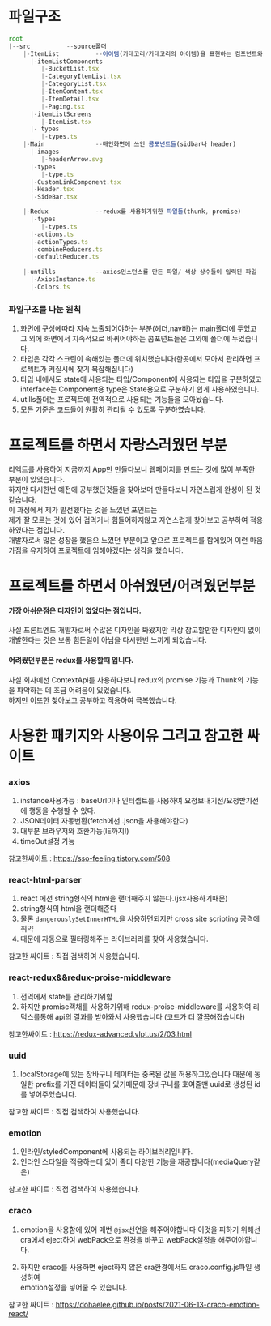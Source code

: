 # 파일구조
```javascript
root
|--src 			--source폴더
    |-ItemList          --아이템(카테고리/카테고리의 아이템)을 표현하는 컴포넌트와 타입 
      |-itemListComponents
         |-BucketList.tsx
         |-CategoryItemList.tsx
         |-CategoryList.tsx
         |-ItemContent.tsx
         |-ItemDetail.tsx
         |-Paging.tsx
      |-itemListScreens
         |-ItemList.tsx
      |- types
         |-types.ts
    |-Main              --매인화면에 쓰인 콤포넌트들(sidbar나 header)
      |-images
         |-headerArrow.svg
      |-types
         |-type.ts
      |-CustomLinkComponent.tsx
      |-Header.tsx
      |-SideBar.tsx

    |-Redux             --redux를 사용하기위한 파일들(thunk, promise)
      |-types
         |-types.ts
      |-actions.ts
      |-actionTypes.ts
      |-combineReducers.ts
      |-defaultReducer.ts
    
    |-untills           --axios인스턴스를 만든 파일/ 색상 상수들이 입력된 파일
      |-AxiosInstance.ts
      |-Colors.ts
```
### 파일구조를 나눈 원칙
1. 화면에 구성에따라 지속 노출되어야하는 부분(헤더,nav바)는 main폴더에 두었고 그 외에
화면에서 지속적으로 바뀌어야하는 콤포넌트들은 그외에 폴더에 두었습니다.
2. 타입은 각각 스크린이 속해있는 폴더에 위치했습니다(한곳에서 모아서 관리하면 프로젝트가 커질시에 찾기 복잡해집니다)
3. 타입 내에서도 state에 사용되는 타입/Component에 사용되는 타입을 구분하였고
interface는 Component용 type은 State용으로 구분하기 쉽게 사용하였습니다.
4. utills폴더는 프로젝트에 전역적으로 사용되는 기능들을 모아놨습니다.  
5. 모든 기준은 코드들이 원활히 관리될 수 있도록 구분하였습니다.  
  
# 프로젝트를 하면서 자랑스러웠던 부분  
리엑트를 사용하여 지금까지 App만 만들다보니 웹페이지를 만드는 것에 많이 부족한 부분이 있었습니다.    
하지만 다시한번 예전에 공부했던것들을 찾아보며 만들다보니 자연스럽게 완성이 된 것같습니다.  
이 과정에서 제가 발전했다는 것을 느꼈던 포인트는  
제가 잘 모르는 것에 있어 겁먹거나 힘들어하지않고 자연스럽게 찾아보고 공부하여 적용하였다는 점입니다.  
개발자로써 많은 성장을 했음으 느꼈던 부분이고 앞으로 프로젝트를 함에있어 이런 마음가짐을 유지하여 프로젝트에  임해야겠다는 생각을 했습니다.  

# 프로젝트를 하면서 아쉬웠던/어려웠던부분  

#### 가장 아쉬운점은 디자인이 없었다는 점입니다.  
사실 프론트엔드 개발자로써 수많은 디자인을 봐왔지만 막상 참고할만한 디자인이 없이 개발한다는  것은 보통 힘든일이 아님을 다시한번 느끼게 되었습니다.  
  
#### 어려웠던부분은 redux를 사용할때 입니다.    
  
사실 회사에선 ContextApi를 사용하다보니 redux의 promise 기능과 Thunk의 기능을 파악하는   데 조금 어려움이 있었습니다.  
하지만 이또한 찾아보고 공부하고 적용하여 극복했습니다.  

# 사용한 패키지와 사용이유 그리고 참고한 싸이트  

  
### axios  
1. instance사용가능 : baseUrl이나 인터셉트를 사용하여 요청보내기전/요청받기전에 행동을   수행할 수 있다.     
2. JSON데이터 자동변환(fetch에선 .json을 사용해야한다)  
3. 대부분 브라우저와 호환가능(IE까지!)  
4. timeOut설정 가능  
  
참고한싸이트 : https://sso-feeling.tistory.com/508  
  
### react-html-parser  
1. react 에선 string형식의 html을 랜더해주지 않는다.(jsx사용하기때문)  
2. string형식의 html을 랜더해준다  
3. 물론 ```dangerouslySetInnerHTML```을 사용하면되지만 cross site scripting 공격에 취약  
4. 때문에 자동으로 필터링해주는 라이브러리를 찾아 사용했습니다.  
  
참고한 싸이트 : 직접 검색하여 사용했습니다.  
  
### react-redux&&redux-proise-middleware
1. 전역에서 state를 관리하기위함
2. 하지만 promise객채를 사용하기위해 redux-proise-middleware를 사용하여 리덕스를통해 api의 결과를 받아와서 사용했습니다 (코드가 더 깔끔해졌습니다)  
  
참고한싸이트 : https://redux-advanced.vlpt.us/2/03.html  

### uuid  
1. localStorage에 있는 장바구니 데이터는 중복된 값을 허용하고있습니다 때문에 동일한 prefix를 가진 데이터들이 있기때문에 장바구니를 호여줄땐 uuid로 생성된 id를 넣어주었습니다.  
  
참고한 싸이트 : 직접 검색하여 사용했습니다.  
  
### emotion
1. 인라인/styledComponent에 사용되는 라이브러리입니다.  
2. 인라인 스타일을 적용하는데 있어 좀더 다양한 기능을 재공합니다(mediaQuery같은)  
  
참고한 싸이트 : 직접 검색하여 사용했습니다.  
  
### craco
1. emotion을 사용함에 있어 매번 ```@jsx```선언을 해주어야합니다 이것을 피하기 위해선 cra에서 eject하여 webPack으로 환경을 바꾸고 webPack설정을 해주어야합니다.  
  
2. 하지만 craco를 사용하면 eject하지 않은 cra환경에서도 craco.config.js파일 생성하여  
emotion설정을 넣어줄 수 있습니다.  
  
  
참고한 싸이트 : https://dohaelee.github.io/posts/2021-06-13-craco-emotion-react/  
